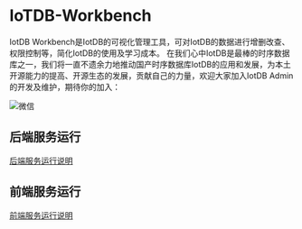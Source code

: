 # IoTDB-Workbench

IotDB Workbench是IotDB的可视化管理工具，可对IotDB的数据进行增删改查、权限控制等，简化IotDB的使用及学习成本。
在我们心中IotDB是最棒的时序数据库之一，我们将一直不遗余力地推动国产时序数据库IotDB的应用和发展，为本土开源能力的提高、开源生态的发展，贡献自己的力量，欢迎大家加入IotDB Admin的开发及维护，期待你的加入：

![微信](backend/doc/image/wechat.png)

## 后端服务运行

[后端服务运行说明](backend/README.md)

## 前端服务运行

[前端服务运行说明](frontend/README.md)




